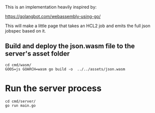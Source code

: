 This is an implementation heavily inspired by:

<https://golangbot.com/webassembly-using-go/>

This will make a little page that takes an HCL2 job and emits the full json
jobspec based on it.


## Build and deploy the json.wasm file to the server's asset folder

```
cd cmd/wasm/  
GOOS=js GOARCH=wasm go build -o  ../../assets/json.wasm
```

# Run the server process

```
cd cmd/server/
go run main.go
```

